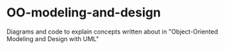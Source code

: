 # OO-modeling-and-design
Diagrams and code to explain concepts written about in "Object-Oriented Modeling and Design with UML"
